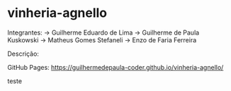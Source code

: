 # vinheria-agnello

Integrantes: 
-> Guilherme Eduardo de Lima
-> Guilherme de Paula Kuskowski
-> Matheus Gomes Stefaneli
-> Enzo de Faria Ferreira

Descrição: 

GitHub Pages: https://guilhermedepaula-coder.github.io/vinheria-agnello/


teste 